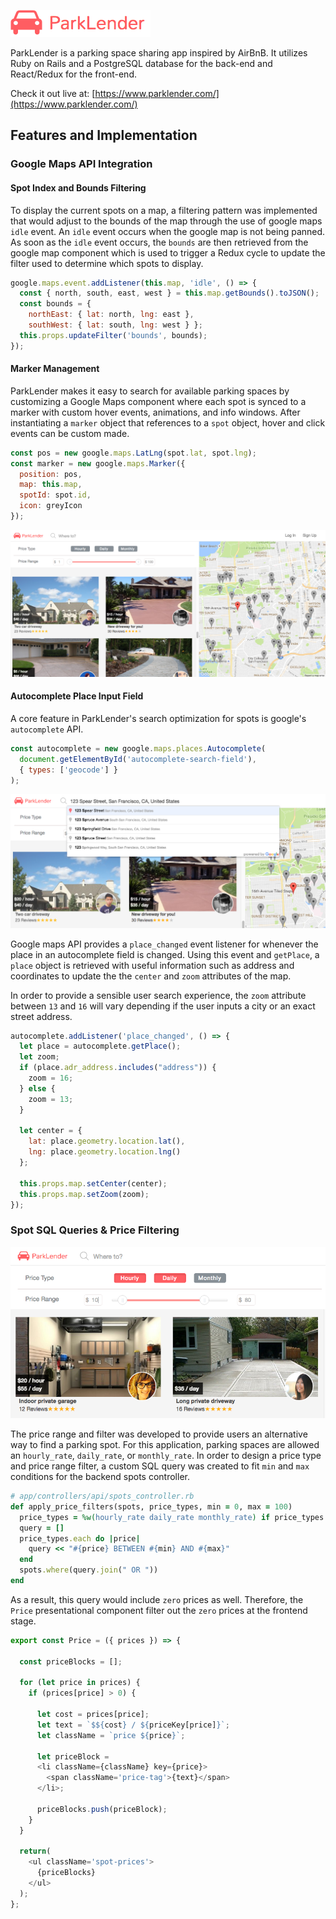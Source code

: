 ![logo](./docs/color-logo.png)

ParkLender is a parking space sharing app inspired by AirBnB. It utilizes Ruby on Rails and a PostgreSQL database for the back-end and React/Redux for the front-end.

Check it out live at: [https://www.parklender.com/](https://www.parklender.com/)

## Features and Implementation

### Google Maps API Integration

#### Spot Index and Bounds Filtering

To display the current spots on a map, a filtering pattern was implemented that would adjust to the bounds of the map through the use of google maps `idle` event. An `idle` event occurs when the google map is not being panned. As soon as the `idle` event occurs, the `bounds` are then retrieved from the google map component which is used to trigger a Redux cycle to update the filter used to determine which spots to display.

```javascript
google.maps.event.addListener(this.map, 'idle', () => {
  const { north, south, east, west } = this.map.getBounds().toJSON();
  const bounds = {
    northEast: { lat: north, lng: east },
    southWest: { lat: south, lng: west } };
  this.props.updateFilter('bounds', bounds);
});
```

#### Marker Management

ParkLender makes it easy to search for available parking spaces by customizing a Google Maps component where each spot is synced to a marker with custom hover events, animations, and info windows. After instantiating a `marker` object that references to a `spot` object, hover and click events can be custom made.

```javascript
const pos = new google.maps.LatLng(spot.lat, spot.lng);
const marker = new google.maps.Marker({
  position: pos,
  map: this.map,
  spotId: spot.id,
  icon: greyIcon
});
```
![map](./docs/map.png)

#### Autocomplete Place Input Field

A core feature in ParkLender's search optimization for spots is google's `autocomplete` API.

 ```javascript
 const autocomplete = new google.maps.places.Autocomplete(
   document.getElementById('autocomplete-search-field'),
   { types: ['geocode'] }
 );
 ```

 ![autocomplete](./docs/autocomplete.png)

 Google maps API provides a `place_changed` event listener for whenever the place in an autocomplete field is changed. Using this event and `getPlace`, a `place` object is retrieved with useful information such as address and coordinates to update the the `center` and `zoom` attributes of the map.

 In order to provide a sensible user search experience, the `zoom` attribute between `13` and `16` will vary depending if the user inputs a city or an exact street address.

```javascript
autocomplete.addListener('place_changed', () => {
  let place = autocomplete.getPlace();
  let zoom;
  if (place.adr_address.includes("address")) {
    zoom = 16;
  } else {
    zoom = 13;
  }

  let center = {
    lat: place.geometry.location.lat(),
    lng: place.geometry.location.lng()
  };

  this.props.map.setCenter(center);
  this.props.map.setZoom(zoom);
});
```

### Spot SQL Queries & Price Filtering

![filter](./docs/filter.png)

The price range and filter was developed to provide users an alternative way to find a parking spot. For this application, parking spaces are allowed an `hourly_rate`, `daily_rate`, or `monthly_rate`. In order to design a price type and price range filter, a custom SQL query was created to fit `min` and `max` conditions for the backend spots controller.

```ruby
# app/controllers/api/spots_controller.rb
def apply_price_filters(spots, price_types, min = 0, max = 100)
  price_types = %w(hourly_rate daily_rate monthly_rate) if price_types.empty?
  query = []
  price_types.each do |price|
    query << "#{price} BETWEEN #{min} AND #{max}"
  end
  spots.where(query.join(" OR "))
end
```

As a result, this query would include `zero` prices as well. Therefore, the `Price` presentational component filter out the `zero` prices at the frontend stage.

```javascript
export const Price = ({ prices }) => {

  const priceBlocks = [];

  for (let price in prices) {
    if (prices[price] > 0) {

      let cost = prices[price];
      let text = `$${cost} / ${priceKey[price]}`;
      let className = `price ${price}`;

      let priceBlock =
      <li className={className} key={price}>
        <span className='price-tag'>{text}</span>
      </li>;

      priceBlocks.push(priceBlock);
    }
  }

  return(
    <ul className='spot-prices'>
      {priceBlocks}
    </ul>
  );
};
```
